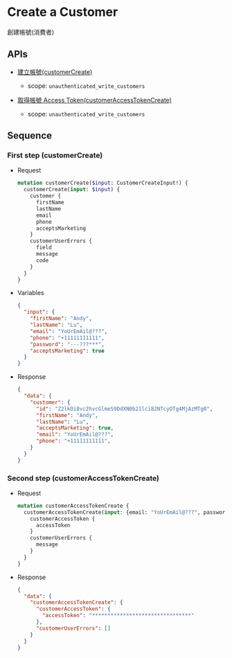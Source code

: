 # Create a Customer

創建帳號(消費者)

## APIs

- [建立帳號(customerCreate)](https://shopify.dev/api/storefront/2022-10/mutations/customerCreate)
  - scope: `unauthenticated_write_customers`

- [取得帳號 Access Token(customerAccessTokenCreate)](https://shopify.dev/api/storefront/2022-10/mutations/customerAccessTokenCreate)
  - scope: `unauthenticated_write_customers`

## Sequence

### First step (customerCreate)

- Request

  ```graphql
  mutation customerCreate($input: CustomerCreateInput!) {
    customerCreate(input: $input) {
      customer {
        firstName
        lastName
        email
        phone
        acceptsMarketing
      }
      customerUserErrors {
        field
        message
        code
      }
    }
  }
  ```

- Variables

  ```json
  {
    "input": {
      "firstName": "Andy",
      "lastName": "Lu",
      "email": "YoUrEmAil@???",
      "phone": "+11111111111",
      "password": "---???***",
      "acceptsMarketing": true
    }
  }
  ```

- Response

  ```json
  {
    "data": {
      "customer": {
        "id": "Z2lkOi8vc2hvcGlmeS9DdXN0b21lci82NTcyOTg4MjAzMTg0",
        "firstName": "Andy",
        "lastName": "Lu",
        "acceptsMarketing": true,
        "email": "YoUrEmAil@???",
        "phone": "+11111111111",
      }
    }
  }
  ```

### Second step (customerAccessTokenCreate)

- Request

  ```graphql
  mutation customerAccessTokenCreate {
    customerAccessTokenCreate(input: {email: "YoUrEmAil@???", password: "---???***"}) {
      customerAccessToken {
        accessToken
      }
      customerUserErrors {
        message
      }
    }
  }
  ```

- Response

  ```json
  {
    "data": {
      "customerAccessTokenCreate": {
        "customerAccessToken": {
          "accessToken": "********************************"
        },
        "customerUserErrors": []
      }
    }
  }
  ```
